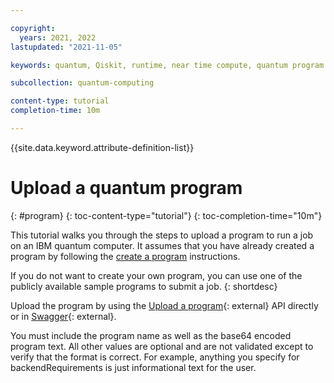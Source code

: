```yaml
---

copyright:
  years: 2021, 2022
lastupdated: "2021-11-05"

keywords: quantum, Qiskit, runtime, near time compute, quantum program

subcollection: quantum-computing

content-type: tutorial
completion-time: 10m

---
```


{{site.data.keyword.attribute-definition-list\}\}


# Upload a quantum program
{: #program}
{: toc-content-type="tutorial"}
{: toc-completion-time="10m"}

This tutorial walks you through the steps to upload a program to run a job on an IBM quantum computer. It assumes that you have already created a program by following the [create a program](/docs/quantum-computing?topic=quantum-computing-create-program) instructions.  

If you do not want to create your own program, you can use one of the publicly available sample programs to submit a job.
{: shortdesc}

Upload the program by using the [Upload a program](/apidocs/quantum-computing#create-program){: external} API directly or in [Swagger](https://us-east.quantum-computing.cloud.ibm.com/openapi/#/Programs/create_program){: external}.

You must include the program name as well as the base64 encoded program text.  All other values are optional and are not validated except to verify that the format is correct.  For example, anything you specify for backendRequirements is just informational text for the user.
